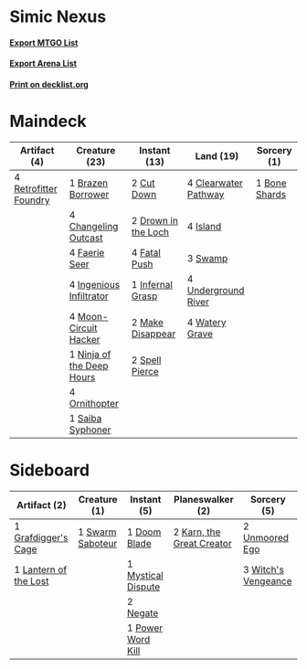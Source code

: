# Simic Nexus

#### [Export MTGO List](../collection/Simic%20Nexus/Simic%20Nexus.txt)
#### [Export Arena List](../collection/Simic%20Nexus/Simic%20Nexus_arena.txt)
#### [Print on decklist.org](http://decklist.org/?deckmain=1%09Bone%20Shards%0A1%09Brazen%20Borrower%0A4%09Changeling%20Outcast%0A4%09Clearwater%20Pathway%0A2%09Cut%20Down%0A2%09Drown%20in%20the%20Loch%0A4%09Faerie%20Seer%0A4%09Fatal%20Push%0A1%09Infernal%20Grasp%0A4%09Ingenious%20Infiltrator%0A4%09Island%0A2%09Make%20Disappear%0A4%09Moon-Circuit%20Hacker%0A1%09Ninja%20of%20the%20Deep%20Hours%0A4%09Ornithopter%0A4%09Retrofitter%20Foundry%0A1%09Saiba%20Syphoner%0A2%09Spell%20Pierce%0A3%09Swamp%0A4%09Underground%20River%0A4%09Watery%20Grave&deckside=1%09Doom%20Blade%0A1%09Grafdigger's%20Cage%0A2%09Karn,%20the%20Great%20Creator%0A1%09Lantern%20of%20the%20Lost%0A1%09Mystical%20Dispute%0A2%09Negate%0A1%09Power%20Word%20Kill%0A1%09Swarm%20Saboteur%0A2%09Unmoored%20Ego%0A3%09Witch's%20Vengeance)
# Maindeck

|                                          Artifact (4)                                          |                                           Creature (23)                                           |                                         Instant (13)                                         |                                           Land (19)                                           |                                      Sorcery (1)                                       |
|------------------------------------------------------------------------------------------------|---------------------------------------------------------------------------------------------------|----------------------------------------------------------------------------------------------|-----------------------------------------------------------------------------------------------|----------------------------------------------------------------------------------------|
|4 [Retrofitter Foundry](http://gatherer.wizards.com/Pages/Card/Details.aspx?multiverseid=450658)|1 [Brazen Borrower](http://gatherer.wizards.com/Pages/Card/Details.aspx?multiverseid=473001)       |2 [Cut Down](http://gatherer.wizards.com/Pages/Card/Details.aspx?multiverseid=574569)         |4 [Clearwater Pathway](http://gatherer.wizards.com/Pages/Card/Details.aspx?multiverseid=491913)|1 [Bone Shards](http://gatherer.wizards.com/Pages/Card/Details.aspx?multiverseid=522152)|
|                                                                                                |4 [Changeling Outcast](http://gatherer.wizards.com/Pages/Card/Details.aspx?multiverseid=464031)    |2 [Drown in the Loch](http://gatherer.wizards.com/Pages/Card/Details.aspx?multiverseid=473150)|4 [Island](http://gatherer.wizards.com/Pages/Card/Details.aspx?multiverseid=439857)            |                                                                                        |
|                                                                                                |4 [Faerie Seer](http://gatherer.wizards.com/Pages/Card/Details.aspx?multiverseid=464000)           |4 [Fatal Push](http://gatherer.wizards.com/Pages/Card/Details.aspx?multiverseid=423724)       |3 [Swamp](http://gatherer.wizards.com/Pages/Card/Details.aspx?multiverseid=439858)             |                                                                                        |
|                                                                                                |4 [Ingenious Infiltrator](http://gatherer.wizards.com/Pages/Card/Details.aspx?multiverseid=464153) |1 [Infernal Grasp](http://gatherer.wizards.com/Pages/Card/Details.aspx?multiverseid=534880)   |4 [Underground River](http://gatherer.wizards.com/Pages/Card/Details.aspx?multiverseid=129778) |                                                                                        |
|                                                                                                |4 [Moon-Circuit Hacker](http://gatherer.wizards.com/Pages/Card/Details.aspx?multiverseid=548365)   |2 [Make Disappear](http://gatherer.wizards.com/Pages/Card/Details.aspx?multiverseid=555250)   |4 [Watery Grave](http://gatherer.wizards.com/Pages/Card/Details.aspx?multiverseid=405114)      |                                                                                        |
|                                                                                                |1 [Ninja of the Deep Hours](http://gatherer.wizards.com/Pages/Card/Details.aspx?multiverseid=74587)|2 [Spell Pierce](http://gatherer.wizards.com/Pages/Card/Details.aspx?multiverseid=425876)     |                                                                                               |                                                                                        |
|                                                                                                |4 [Ornithopter](http://gatherer.wizards.com/Pages/Card/Details.aspx?multiverseid=129665)           |                                                                                              |                                                                                               |                                                                                        |
|                                                                                                |1 [Saiba Syphoner](http://gatherer.wizards.com/Pages/Card/Details.aspx?multiverseid=555182)        |                                                                                              |                                                                                               |                                                                                        |


# Sideboard

|                                          Artifact (2)                                          |                                       Creature (1)                                        |                                         Instant (5)                                         |                                          Planeswalker (2)                                          |                                         Sorcery (5)                                          |
|------------------------------------------------------------------------------------------------|-------------------------------------------------------------------------------------------|---------------------------------------------------------------------------------------------|----------------------------------------------------------------------------------------------------|----------------------------------------------------------------------------------------------|
|1 [Grafdigger's Cage](http://gatherer.wizards.com/Pages/Card/Details.aspx?multiverseid=278452)  |1 [Swarm Saboteur](http://gatherer.wizards.com/Pages/Card/Details.aspx?multiverseid=555184)|1 [Doom Blade](http://gatherer.wizards.com/Pages/Card/Details.aspx?multiverseid=247322)      |2 [Karn, the Great Creator](http://gatherer.wizards.com/Pages/Card/Details.aspx?multiverseid=460928)|2 [Unmoored Ego](http://gatherer.wizards.com/Pages/Card/Details.aspx?multiverseid=452962)     |
|1 [Lantern of the Lost](http://gatherer.wizards.com/Pages/Card/Details.aspx?multiverseid=541135)|                                                                                           |1 [Mystical Dispute](http://gatherer.wizards.com/Pages/Card/Details.aspx?multiverseid=473020)|                                                                                                    |3 [Witch's Vengeance](http://gatherer.wizards.com/Pages/Card/Details.aspx?multiverseid=473073)|
|                                                                                                |                                                                                           |2 [Negate](http://gatherer.wizards.com/Pages/Card/Details.aspx?multiverseid=423707)          |                                                                                                    |                                                                                              |
|                                                                                                |                                                                                           |1 [Power Word Kill](http://gatherer.wizards.com/Pages/Card/Details.aspx?multiverseid=527401) |                                                                                                    |                                                                                              |

